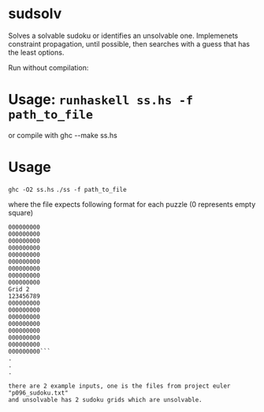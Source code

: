 # sudsolv

Solves a solvable sudoku or identifies an unsolvable one.
Implemenets constraint propagation, until possible, then searches with a guess that has the least options.

Run without compilation:
# Usage: `runhaskell ss.hs -f path_to_file`

or compile with ghc --make ss.hs
# Usage 
`ghc -O2 ss.hs`
`./ss -f path_to_file`



where the file expects following format for each puzzle
(0 represents empty square)
```Grid 1
000000000
000000000
000000000
000000000
000000000
000000000
000000000
000000000
000000000
Grid 2
123456789
000000000
000000000
000000000
000000000
000000000
000000000
000000000
000000000```
.
.
.

there are 2 example inputs, one is the files from project euler "p096_sudoku.txt"
and unsolvable has 2 sudoku grids which are unsolvable.





